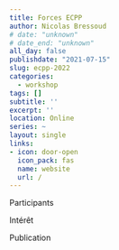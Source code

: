 ```yaml
---
title: Forces ECPP
author: Nicolas Bressoud
# date: "unknown"
# date_end: "unknown"
all_day: false
publishdate: "2021-07-15"
slug: ecpp-2022
categories:
  - workshop
tags: []
subtitle: ''
excerpt: ''
location: Online
series: ~
layout: single
links:
- icon: door-open
  icon_pack: fas
  name: website
  url: /
---
```



Participants

Intérêt

Publication